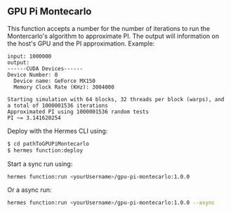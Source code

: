 ## GPU Pi Montecarlo

This function accepts a number for the number of iterations to run the Montercarlo's algorithm to approximate PI. 
The output will information on the host's GPU and the PI approximation. Example:


```
input: 1000000
output:
------CUDA Devices------
Device Number: 0
  Device name: GeForce MX150
  Memory Clock Rate (KHz): 3004000

Starting simulation with 64 blocks, 32 threads per block (warps), and a total of 1000001536 iterations
Approximated PI using 1000001536 random tests
PI ~= 3.141620254
```

Deploy with the Hermes CLI using:

```bash
$ cd pathToGPUPiMontecarlo
$ hermes function:deploy
```

Start a sync run using:

```bash
hermes function:run <yourUsername>/gpu-pi-montecarlo:1.0.0
```
Or a async run:
```bash
hermes function:run <yourUsername>/gpu-pi-montecarlo:1.0.0 --async
```
